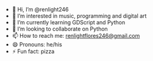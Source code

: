 - 👋 Hi, I’m @renlight246
- 👀 I’m interested in music, programming and digital art
- 🌱 I’m currently learning GDScript and Python
- 💞️ I’m looking to collaborate on Python
- 📫 How to reach me: renlightflores246@gmail.com
- 😄 Pronouns: he/his
- ⚡ Fun fact: pizza

<!---
renlight246/renlight246 is a ✨ special ✨ repository because its `README.md` (this file) appears on your GitHub profile.
You can click the Preview link to take a look at your changes.
--->
